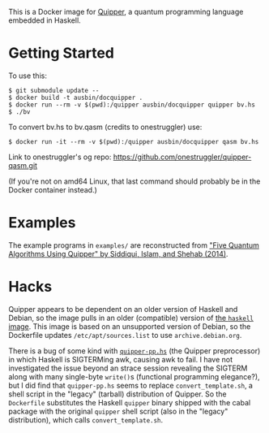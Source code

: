 This is a Docker image for [Quipper][1], a quantum programming
language embedded in Haskell.

Getting Started
===============

To use this:

    $ git submodule update --
    $ docker build -t ausbin/docquipper .
    $ docker run --rm -v $(pwd):/quipper ausbin/docquipper quipper bv.hs
    $ ./bv

To convert bv.hs to bv.qasm (credits to onestruggler) use:

    $ docker run -it --rm -v $(pwd):/quipper ausbin/docquipper qasm bv.hs

Link to onestruggler's og repo:
https://github.com/onestruggler/quipper-qasm.git

(If you're not on amd64 Linux, that last command should probably be in
the Docker container instead.)

Examples
========

The example programs in `examples/` are reconstructed from ["Five Quantum
Algorithms Using Quipper" by Siddiqui, Islam, and Shehab (2014)][4].

Hacks
=====

Quipper appears to be dependent on an older version of Haskell and
Debian, so the image pulls in an older (compatible) version of [the
`haskell` image][3]. This image is based on an unsupported version of
Debian, so the Dockerfile updates `/etc/apt/sources.list` to use
`archive.debian.org`.

There is a bug of some kind with [`quipper-pp.hs`][2] (the Quipper
preprocessor) in which Haskell is SIGTERMing awk, causing awk to fail.
I have not investigated the issue beyond an strace session revealing
the SIGTERM along with many single-byte `write()`s (functional
programming elegance?), but I did find that `quipper-pp.hs` seems to
replace `convert_template.sh`, a shell script in the "legacy" (tarball)
distribution of Quipper. So the `Dockerfile` substitutes the Haskell
`quipper` binary shipped with the cabal package with the original
`quipper` shell script (also in the "legacy" distribution), which calls
`convert_template.sh`.

[1]: https://www.mathstat.dal.ca/~selinger/quipper/
[2]: https://hackage.haskell.org/package/quipper-language-0.9.0.0/src/programs/quipper-pp.hs
[3]: https://hub.docker.com/_/haskell/
[4]: https://arxiv.org/abs/1406.4481
